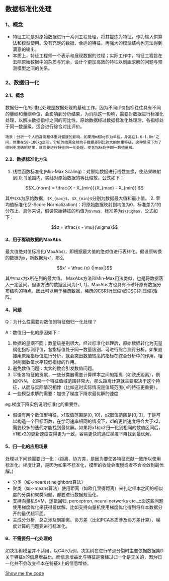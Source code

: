 ## 数据标准化处理

### 1、概念
- 特征工程是对原始数据进行一系列工程处理，将其提炼为特征，作为输入供算法和模型使用。没有充足的数据、合适的特征，再强大的模型结构也无法得到满意的输出。
- 本质上，特征工程师一个表示和展现数据的过程；实际工作中，特征工程旨在去除原始数据中的杂质与冗余，设计个更加高效的特征以刻画求解的问题与预测模型之间的关系。

### 2、数据归一化
#### 2.1、概念
数据归一化/标准化处理是数据处理的基础工作，因为不同评价指标往往具有不同的量纲和量纲单位，会影响到分析结果，为消除这一影响，需要对数据进行标准化处理，以解决数据指标之间的可比性。原始数据经过数据标准化处理后，各指标处于同一数量级，适合进行综合对比评价。
~~~~
场景：分析一个人的身高和体重对健康的影响，如果用m和kg作为单位，身高在1.6-1.8m'之间，体重在50-100kg之间，分析的结果会倾向于数据差别比较大的体重特征，这种情况下为了得到更准确的结果，就需要进行特征归一化处理，使各指标处于同一数值量级。
~~~~

#### 2.2、数据标准化方法
1. 线性函数标准化(Min-Max Scaling)：对原始数据进行线性变换，使结果映射到[0, 1]范围内，实线对原始数据的等比缩放。公式如下：
```math
X_{norm} = \tfrac{X - X_{min}}{X_{max} - X_{min}} 
```
其中`$X$`为原始数据，`$X_{max}$`、`$X_{min}$`分别为数据最大值和最小值。
2. 零均值标准化(Z-Score Normalization)：将原始数据映射到均值为0，标准差为1的分布上。具体来说，假设原始特征的均值为`$\mu$`、标准差为`$\sigma$`，公式如下：
```math
z = \tfrac{x - \mu}{\sigma}
```
#### 3、用于稀疏数据的MaxAbs
最大值绝对值标准化(MaxAbs)，即根据最大值的绝对值进行表转化。假设原转换的数据为x，新数据为x'，那么
```math
x' = \tfrac {x} {|max|}
```
其中max为x所在列的最大值。
MaxAbs方法和Min-Max用法类似，也是将数据落入一定区间，但该方法的数据区间为[-1, 1]，MaxAbs方也具有不破坏原有数据分布结构的特点，因此可以用于稀疏数据，稀疏的CSR(行压缩)或CSC(列压缩)矩阵。

#### 4、问题
Q：为什么性需要对数值的特征做归一化处理？

A：数值归一化的原因如下：
1. 数据的量纲不同；数量级差别很大。经过标准化处理后，原始数据转化为无量纲化指标测评值，各指标值处于同一数量级别，可进行综合测评分析。如果直接用原始指标值进行分析，就会突出数值较高的指标在综合分析中的作用，相对削弱数值水平较低指标的作用。
2. 避免数值问题：太大的数会引发数值问题。
3. 平衡各特征的贡献，一些分类器需要计算样本之间的距离（如欧氏距离），例如KNN。
如果一个特征值域范围非常大，那么距离计算就主要取决于这个特征，从而与实际情况相悖（比如这时实际情况是值域范围小的特征更重要）。
4. 一些模型求解的需要：加快了梯度下降求最优解的速度

eg.梯度下降实例说明标准化的重要性。
- 假设有两个数值型特征，x1取值范围是[0, 10]，x2取值范围是[0, 3]，于是可以构造一个目标函数，在学习速率相同的情况下，x1的更新速度将会大于x2，需要较多的迭代才能找到最优解。如果将x1和x2归一化到相同的数值区间后，x1和x2的更新速度变得更为一致，容易更快的通过梯度下降找到最优解。

#### 5、归一化的应用场景
处理以下问题需要归一化：(距离、协方差，是因为要使各特征贡献一致所以使用标准化。梯度计算，是因为如果不标准化，模型的收敛会很慢或者不会收敛到最优解。)
- 分类（如k-nearest neighbors算法）
- 聚类（如k-means算法）使用距离（如欧几里得距离）来判定样本之间的相似度的分类和聚类问题，都要进行数据规范化。
- 支持向量机SVM，逻辑回归, perceptron, neural networks etc.上面这些问题使用梯度优化来获得最优解。比如支持向量机使用梯度优化得到将样本数据分开的最优超平面。
- 主成分分析，总之涉及到距离、协方差（比如PCA本质涉及协方差计算）、梯度计算的问题要进行标准化。

#### 6、不需要归一化处理的
如决策树模型并不适用，以C4.5为例，决策树在进行节点分裂时主要依据数据集D关于特征x的信息增益比，而信息增益比与特征是否经过归一化是无关的，因为归一化并不会改变样本在特征x上的信息增益。

[Show me the code](https://github.com/isidore-wong/MachineLearning-Algorithm/tree/master/00_DataProcessing%26FeatureEngineering)